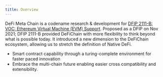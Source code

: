 ```yaml
---
title: Overview
---
```


DeFi Meta Chain is a codename research & development
for [DFIP 2111-B: VOC: Ethereum Virtual Machine (EVM) Support](https://github.com/DeFiCh/dfips/issues/96). Proposed as a
DFIP on Nov 2021; DFIP 2111-B provided DeFiChain with more flexibility to think beyond what is possible today. It
introduced a new dimension to the DeFiChain ecosystem, allowing us to stretch the definition of Native DeFi.

- Smart contract capability through a turing-complete environment for faster paced innovation
- Embrace the multi-chain future enabling easier cross compatibility and extensibility.

